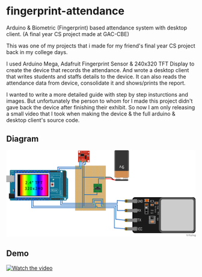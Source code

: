 # fingerprint-attendance
Arduino &amp; Biometric (Fingerprint) based attendance system with desktop client. (A final year CS project made at GAC-CBE)

This was one of my projects that i made for my friend's final year CS project back in my college days.

I used Arduino Mega, Adafruit Fingerprint Sensor & 240x320 TFT Display to create the device that records the attendance. And wrote a desktop client that writes students and staffs details to the device. It can also reads the attendance data from device, consolidate it and shows/prints the report.

I wanted to write a more detailed guide with step by step insturctions and images. But unfortunately the person to whom for I made this project didn't gave back the device after finishing their exhibit. So now I am only releasing a small video that I took when making the device & the full arduino & desktop client's source code.

## Diagram
![circuit-diagram](./diagram.png)

## Demo
[![Watch the video](https://img.youtube.com/vi/BcBKZeoy-XA/maxresdefault.jpg)](https://youtu.be/BcBKZeoy-XA)
